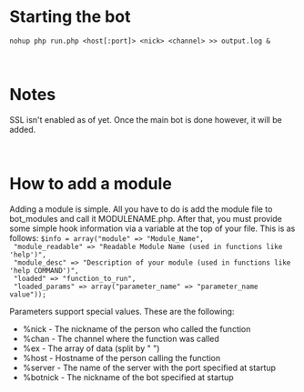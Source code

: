 <h1>Starting the bot</h1>
<p><code>nohup php run.php &lt;host[:port]&gt; &lt;nick&gt; &lt;channel&gt; &gt;&gt; output.log &</code></p>
<br />
<h1>Notes</h1>
<p>SSL isn't enabled as of yet. Once the main bot is done however, it will be added.</p>
<br />
<h1>How to add a module</h1>
<p>Adding a module is simple. All you have to do is add the module file to bot_modules and call it MODULENAME.php. After that, you must provide some simple hook information via a variable at the top of your file. This is as follows:
<code>$info = array("module" => "Module_Name",<br /> "module_readable" => "Readable Module Name (used in functions like 'help')",<br /> "module_desc" => "Description of your module (used in functions like 'help COMMAND')",<br /> "loaded" => "function_to_run",<br /> "loaded_params" => array("parameter_name" => "parameter_name value"));</code></p>
<p>Parameters support special values. These are the following:<ul><li>%nick - The nickname of the person who called the function</li><li>%chan - The channel where the function was called</li><li>%ex - The array of data (split by " ")</li><li>%host - Hostname of the person calling the function</li><li>%server - The name of the server with the port specified at startup</li><li>%botnick - The nickname of the bot specified at startup</li></ul>